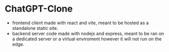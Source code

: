 # ChatGPT-Clone

- frontend client made with react and vite, meant to be hosted as a standalone static site. 
- backend server code made with nodejs and express, meant to be ran on a dedicated server or a virtual enviroment however it will not run on the edge.
